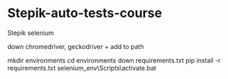 # Stepik-auto-tests-course
Stepik selenium

down chromedriver, geckodriver  + add to path 

mkdir environments
cd environments
down requirements.txt
pip install -r requirements.txt
selenium_env\Scripts\activate.bat




